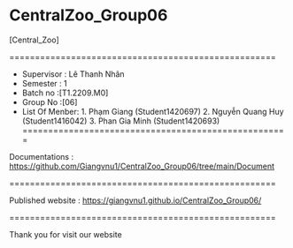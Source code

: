 # CentralZoo_Group06
[Central_Zoo]


====================================================
+ Supervisor                         : Lê Thanh Nhân
+ Semester                           : 1
+ Batch no                           :[T1.2209.M0] 
+ Group No                           :[06]
+ List Of Menber:
          1. Phạm Giang       (Student1420697)
          2. Nguyễn Quang Huy (Student1416042)
          3. Phan Gia Minh    (Student1420693)
====================================================

Documentations : https://github.com/Giangvnu1/CentralZoo_Group06/tree/main/Document

====================================================

Published website : https://giangvnu1.github.io/CentralZoo_Group06/

====================================================

Thank you for visit our website
